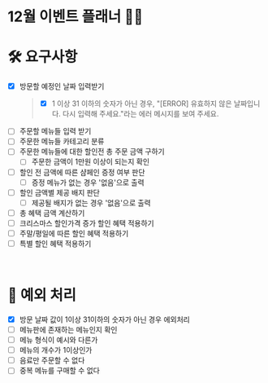 # 12월 이벤트 플래너 🎅🏻

# 🛠️ 요구사항

- [x] 방문할 예정인 날짜 입력받기
  > - [x] 1 이상 31 이하의 숫자가 아닌 경우, "[ERROR] 유효하지 않은 날짜입니다. 다시 입력해 주세요."라는 에러 메시지를 보여 주세요.
- [ ] 주문할 메뉴들 입력 받기
- [ ] 주문한 메뉴들 카테고리 분류
- [ ] 주문한 메뉴들에 대한 할인전 총 주문 금액 구하기
  - [ ] 주문한 금액이 1만원 이상이 되는지 확인
- [ ] 할인 전 금액에 따른 샴페인 증정 여부 판단
  - [ ] 증정 메뉴가 없는 경우 '없음'으로 출력
- [ ] 할인 금액별 제공 배지 판단
  - [ ] 제공될 배지가 없는 경우 '없음'으로 출력
- [ ] 총 혜택 금액 계산하기
- [ ] 크리스마스 할인가격 증가 할인 혜택 적용하기
- [ ] 주말/평일에 따른 할인 혜택 적용하기
- [ ] 특별 할인 혜택 적용하기

<br/>

# 🚨 예외 처리

- [x] 방문 날짜 값이 1이상 31이하의 숫자가 아닌 경우 에외처리
- [ ] 메뉴판에 존재하는 메뉴인지 확인
- [ ] 메뉴 형식이 예시와 다른가
- [ ] 메뉴의 개수가 1이상인가
- [ ] 음료만 주문할 수 없다
- [ ] 중복 메뉴를 구매할 수 없다
